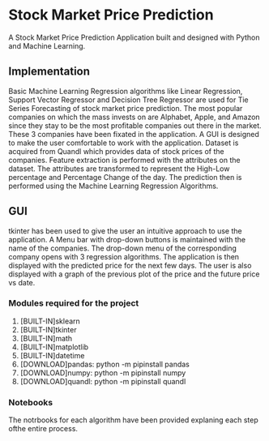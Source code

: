 # Stock Market Price Prediction 
A Stock Market Price Prediction Application built and designed with Python and Machine Learning.

## Implementation
Basic Machine Learning Regression algorithms like Linear Regression, Support Vector Regressor and Decision Tree Regressor are used for Tie Series Forecasting of stock market price prediction. The most popular companies on which the mass invests on are Alphabet, Apple, and Amazon since they stay to be the most profitable companies out there in the market. These 3 companies have been fixated in the application. A GUI is designed to make the user comfortable to work with the application. Dataset is acquired from Quandl which provides data of stock prices of the companies. Feature extraction is performed with the attributes on the dataset. The attributes are transformed to represent the High-Low percentage and Percentage Change of the day. The prediction then is performed using the Machine Learning Regression Algorithms.

## GUI
tkinter has been used to give the user an intuitive approach to use the application. A Menu bar with drop-down buttons is maintained with the name of the companies. The drop-down menu of the corresponding company opens with 3 regression algorithms. The application is then displayed with the predicted price for the next few days. The user is also displayed with a graph of the previous plot of the price and the future price vs date. 

### Modules required for the project
1. [BUILT-IN]sklearn
2. [BUILT-IN]tkinter
3. [BUILT-IN]math
4. [BUILT-IN]matplotlib
5. [BUILT-IN]datetime
6. [DOWNLOAD]pandas:  python -m pipinstall pandas
7. [DOWNLOAD]numpy:   python -m pipinstall numpy
8. [DOWNLOAD]quandl:  python -m pipinstall quandl

### Notebooks
The notrbooks for each algorithm have been provided explaning each step ofthe entire process.
